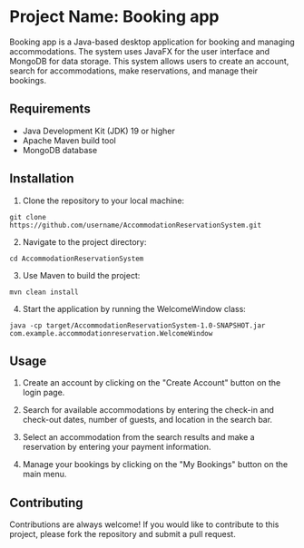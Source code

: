 # Project Name: Booking app

Booking app is a Java-based desktop application for booking and managing accommodations. The system uses JavaFX for the user interface and MongoDB for data storage. This system allows users to create an account, search for accommodations, make reservations, and manage their bookings.

## Requirements

- Java Development Kit (JDK) 19 or higher
- Apache Maven build tool
- MongoDB database

## Installation

1. Clone the repository to your local machine:

```
git clone https://github.com/username/AccommodationReservationSystem.git
```

2. Navigate to the project directory:

```
cd AccommodationReservationSystem
```

3. Use Maven to build the project:

```
mvn clean install
```

4. Start the application by running the WelcomeWindow class:

```
java -cp target/AccommodationReservationSystem-1.0-SNAPSHOT.jar com.example.accommodationreservation.WelcomeWindow
```

## Usage

1. Create an account by clicking on the "Create Account" button on the login page.

2. Search for available accommodations by entering the check-in and check-out dates, number of guests, and location in the search bar.

3. Select an accommodation from the search results and make a reservation by entering your payment information.

4. Manage your bookings by clicking on the "My Bookings" button on the main menu.

## Contributing

Contributions are always welcome! If you would like to contribute to this project, please fork the repository and submit a pull request.
